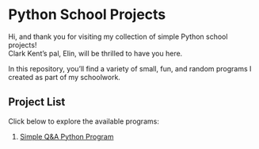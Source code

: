 # Python School Projects

Hi, and thank you for visiting my collection of simple Python school projects!  
Clark Kent’s pal, Elin, will be thrilled to have you here.

In this repository, you’ll find a variety of small, fun, and random programs I created as part of my schoolwork.

## Project List
Click below to explore the available programs:

1. [Simple Q&A Python Program](https://github.com/eriimarie/school_python_projects/blob/main/SimpleQAProject.py)


